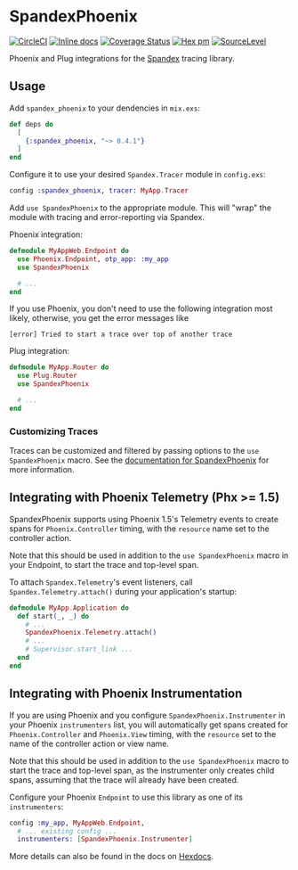 # SpandexPhoenix
[![CircleCI](https://circleci.com/gh/spandex-project/spandex_phoenix.svg?style=svg)](https://circleci.com/gh/spandex-project/spandex_phoenix)
[![Inline docs](http://inch-ci.org/github/spandex-project/spandex_phoenix.svg)](http://inch-ci.org/github/spandex-project/spandex_phoenix)
[![Coverage Status](https://coveralls.io/repos/github/spandex-project/spandex_phoenix/badge.svg)](https://coveralls.io/github/spandex-project/spandex_phoenix)
[![Hex pm](http://img.shields.io/hexpm/v/spandex_phoenix.svg?style=flat)](https://hex.pm/packages/spandex_phoenix)
[![SourceLevel](https://sourcelevel.io/github/spandex-project/spandex_phoenix.svg)](https://sourcelevel.io/github/spandex-project/spandex_phoenix)

Phoenix and Plug integrations for the
[Spandex](https://github.com/spandex-project/spandex) tracing library.

## Usage

Add `spandex_phoenix` to your dendencies in `mix.exs`:

```elixir
def deps do
  [
    {:spandex_phoenix, "~> 0.4.1"}
  ]
end
```

Configure it to use your desired `Spandex.Tracer` module in `config.exs`:

```elixir
config :spandex_phoenix, tracer: MyApp.Tracer
```

Add `use SpandexPhoenix` to the appropriate module. This will "wrap" the
module with tracing and error-reporting via Spandex.

Phoenix integration:

```elixir
defmodule MyAppWeb.Endpoint do
  use Phoenix.Endpoint, otp_app: :my_app
  use SpandexPhoenix

  # ...
end
```

If you use Phoenix, you don't need to use the following integration most likely, otherwise, you get the error messages like
```
[error] Tried to start a trace over top of another trace
```

Plug integration:
```elixir
defmodule MyApp.Router do
  use Plug.Router
  use SpandexPhoenix

  # ...
end
```

### Customizing Traces

Traces can be customized and filtered by passing options to the `use SpandexPhoenix` macro.
See the [documentation for SpandexPhoenix] for more information.

## Integrating with Phoenix Telemetry (Phx >= 1.5)

SpandexPhoenix supports using Phoenix 1.5's Telemetry events to create spans for `Phoenix.Controller` timing, with the `resource` name set to the controller action.

Note that this should be used in addition to the `use SpandexPhoenix` macro in your Endpoint, to start the trace and top-level span.

To attach `Spandex.Telemetry`'s event listeners, call `Spandex.Telemetry.attach()` during your application's startup:

```elixir
defmodule MyApp.Application do
  def start(_, _) do
    # ...
    SpandexPhoenix.Telemetry.attach()
    # ...
    # Supervisor.start_link ...
  end
end
```

## Integrating with Phoenix Instrumentation


If you are using Phoenix and you configure `SpandexPhoenix.Instrumenter` in
your Phoenix `instrumenters` list, you will automatically get spans created for
`Phoenix.Controller` and `Phoenix.View` timing, with the `resource` set to the
name of the controller action or view name.

Note that this should be used in addition to the `use SpandexPhoenix`
macro to start the trace and top-level span, as the instrumenter only creates
child spans, assuming that the trace will already have been created.

Configure your Phoenix `Endpoint` to use this library as one of its
`instrumenters`:

```elixir
config :my_app, MyAppWeb.Endpoint,
  # ... existing config ...
  instrumenters: [SpandexPhoenix.Instrumenter]
```

More details can also be found in the docs on [Hexdocs].

[Hexdocs]: https://hexdocs.pm/spandex_phoenix
[documentation for SpandexPhoenix]: https://hexdocs.pm/spandex_phoenix/SpandexPhoenix.html
